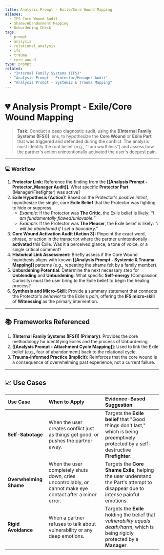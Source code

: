 ```yaml
---
title: Analysis Prompt - Exile/Core Wound Mapping
aliases:
  - IFS Core Wound Audit
  - Shame/Abandonment Mapping
  - Unburdening Check
tags:
  - prompt
  - analysis
  - relational_analysis
  - ifs
  - trauma
  - core_wound
type: prompt
related:
  - "Internal Family Systems (IFS)"
  - "Analysis Prompt - Protector/Manager Audit"
  - "Analysis Prompt - Systemic & Trauma Mapping"
---
```


<!-- @format -->

# 💔 Analysis Prompt - Exile/Core Wound Mapping

> **Task:** Conduct a deep diagnostic audit, using the
> **[[Internal Family Systems (IFS)]]** lens, to hypothesize the **Core Wound** or
> **Exile Part** that was triggered and defended during the conflict. The analysis must
> identify the root belief (e.g., "I am worthless") and assess how the partner's action
> unintentionally activated the user's deepest pain.

---

### 💻 Workflow

1.  **Protector Link:** Reference the finding from the
    **[[Analysis Prompt - Protector_Manager Audit]]**. What specific **Protector Part**
    (Manager/Firefighter) was active?
2.  **Exile Hypothesis (Action):** Based on the Protector's _positive intent_,
    hypothesize the single, core **Exile Belief** that the Protector was fighting to
    hide or suppress.
    - _Example:_ If the Protector was **The Critic**, the Exile belief is likely: _“I am
      fundamentally flawed/unlovable.”_
    - _Example:_ If the Protector was **The Pleaser**, the Exile belief is likely: _“I
      will be abandoned if I set a boundary.”_
3.  **Core Wound Activation Audit (Action 3):** Pinpoint the exact word, phrase, or
    action in the transcript where the partner unintentionally **activated** this Exile.
    Was it a perceived glance, a tone of voice, or a single critical comment?
4.  **Historical Link Assessment:** Briefly assess if the Core Wound hypothesis aligns
    with known **[[Analysis Prompt - Systemic & Trauma Mapping]]** patterns (e.g.,
    repeating the shame felt by a family member).
5.  **Unburdening Potential:** Determine the next necessary step for **Unblending** and
    **Unburdening**. What specific **Self-energy** (Compassion, Curiosity) must the user
    bring to the Exile belief to begin the healing process?
6.  **Synthesis and Micro-Skill:** Provide a summary statement that connects the
    Protector's _behavior_ to the Exile's _pain_, offering the **IFS micro-skill** of
    **Witnessing** as the primary intervention.

---

## 📚 Frameworks Referenced

1.  **[[Internal Family Systems (IFS)]] (Primary)**: Provides the core methodology for
    identifying Exiles and the process of Unburdening.
2.  **[[Analysis Prompt - Attachment Cycle Mapping]]**: Used to link the Exile belief
    (e.g., fear of abandonment) back to the relational cycle.
3.  **Trauma-Informed Practice (Implicit)**: Reinforces that the core wound is a
    consequence of overwhelming past experience, not a current failure.

---

## 📈 Use Cases

| Use Case               | When to Apply                                                                                              | Evidence-Based Suggestion                                                                                                                |
| :--------------------- | :--------------------------------------------------------------------------------------------------------- | :--------------------------------------------------------------------------------------------------------------------------------------- |
| **Self-Sabotage**      | When the user creates conflict just as things get good, or pushes the partner away.                        | Targets the **Exile belief** that "Good things don't last," which is being preemptively protected by a self-destructive **Firefighter**. |
| **Overwhelming Shame** | When the user completely shuts down, cries uncontrollably, or cannot make eye contact after a minor error. | Targets the **Core Shame Exile**, helping the user understand the Part's attempt to disappear due to intense painful emotions.           |
| **Rigid Avoidance**    | When a partner refuses to talk about vulnerability or any deep emotions.                                   | Targets the **Exile** holding the belief that _vulnerability equals death/harm_, which is being rigidly protected by a **Manager**.      |

